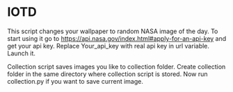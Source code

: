 # IOTD
This script changes your wallpaper to random NASA image of the day.
To start using it go to https://api.nasa.gov/index.html#apply-for-an-api-key and get your api key.
Replace Your_api_key with real api key in url variable.
Launch it.

Collection script saves images you like to collection folder.
Create collection folder in the same directory where collection script is stored.
Now run collection.py if you want to save current image.
